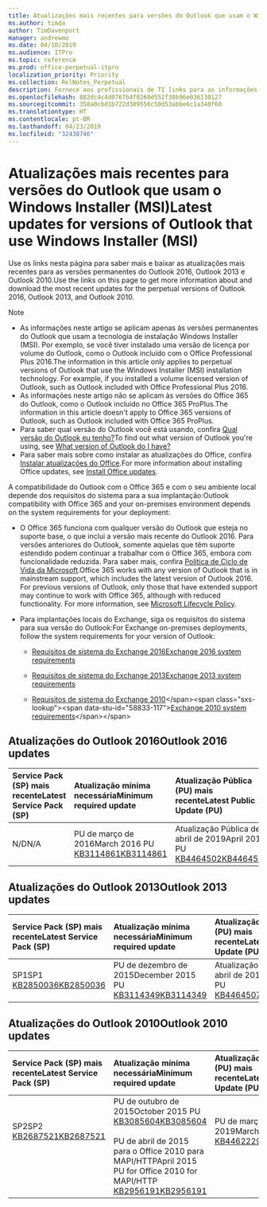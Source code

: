 ```yaml
---
title: Atualizações mais recentes para versões do Outlook que usam o Windows Installer (MSI)
ms.author: timda
author: TimDavenport
manager: andrewmo
ms.date: 04/10/2019
ms.audience: ITPro
ms.topic: reference
ms.prod: office-perpetual-itpro
localization_priority: Priority
ms.collection: RelNotes_Perpetual
description: Fornece aos profissionais de TI links para as informações de atualização mais recentes para as versões permanentes do Outlook 2016, Outlook 2013 e Outlook 2010
ms.openlocfilehash: 882dc4c4d0767b4f0260d552f30b96e036130127
ms.sourcegitcommit: 358a0cbd1b722d309556c50d53abbe6c1a348f60
ms.translationtype: HT
ms.contentlocale: pt-BR
ms.lasthandoff: 04/23/2019
ms.locfileid: "32438746"
---
```

# <a name="latest-updates-for-versions-of-outlook-that-use-windows-installer-msi"></a><span data-ttu-id="58833-103">Atualizações mais recentes para versões do Outlook que usam o Windows Installer (MSI)</span><span class="sxs-lookup"><span data-stu-id="58833-103">Latest updates for versions of Outlook that use Windows Installer (MSI)</span></span>

<span data-ttu-id="58833-104">Use os links nesta página para saber mais e baixar as atualizações mais recentes para as versões permanentes do Outlook 2016, Outlook 2013 e Outlook 2010.</span><span class="sxs-lookup"><span data-stu-id="58833-104">Use the links on this page to get more information about and download the most recent updates for the perpetual versions of Outlook 2016, Outlook 2013, and Outlook 2010.</span></span>
  
> [!NOTE]
> - <span data-ttu-id="58833-p101">As informações neste artigo se aplicam apenas às versões permanentes do Outlook que usam a tecnologia de instalação Windows Installer (MSI). Por exemplo, se você tiver instalado uma versão de licença por volume do Outlook, como o Outlook incluído com o Office Professional Plus 2016.</span><span class="sxs-lookup"><span data-stu-id="58833-p101">The information in this article only applies to perpetual versions of Outlook that use the Windows Installer (MSI) installation technology. For example, if you installed a volume licensed version of Outlook, such as Outlook included with Office Professional Plus 2016.</span></span>
> - <span data-ttu-id="58833-107">As informações neste artigo não se aplicam às versões do Office 365 do Outlook, como o Outlook incluído no Office 365 ProPlus.</span><span class="sxs-lookup"><span data-stu-id="58833-107">The information in this article doesn't apply to Office 365 versions of Outlook, such as Outlook included with Office 365 ProPlus.</span></span>
> - <span data-ttu-id="58833-108">Para saber qual versão do Outlook você está usando, confira [Qual versão do Outlook eu tenho?](https://support.office.com/article/b3a9568c-edb5-42b9-9825-d48d82b2257c)</span><span class="sxs-lookup"><span data-stu-id="58833-108">To find out what version of Outlook you're using, see [What version of Outlook do I have?](https://support.office.com/article/b3a9568c-edb5-42b9-9825-d48d82b2257c)</span></span>
> - <span data-ttu-id="58833-109">Para saber mais sobre como instalar as atualizações do Office, confira [Instalar atualizações do Office](https://support.office.com/article/2ab296f3-7f03-43a2-8e50-46de917611c5).</span><span class="sxs-lookup"><span data-stu-id="58833-109">For more information about installing Office updates, see [Install Office updates](https://support.office.com/article/2ab296f3-7f03-43a2-8e50-46de917611c5).</span></span> 
  
<span data-ttu-id="58833-110">A compatibilidade do Outlook com o Office 365 e com o seu ambiente local depende dos requisitos do sistema para a sua implantação:</span><span class="sxs-lookup"><span data-stu-id="58833-110">Outlook compatibility with Office 365 and your on-premises environment depends on the system requirements for your deployment:</span></span>
  
- <span data-ttu-id="58833-p102">O Office 365 funciona com qualquer versão do Outlook que esteja no suporte base, o que inclui a versão mais recente do Outlook 2016. Para versões anteriores do Outlook, somente aquelas que têm suporte estendido podem continuar a trabalhar com o Office 365, embora com funcionalidade reduzida. Para saber mais, confira [Política de Ciclo de Vida da Microsoft](https://support.microsoft.com/lifecycle).</span><span class="sxs-lookup"><span data-stu-id="58833-p102">Office 365 works with any version of Outlook that is in mainstream support, which includes the latest version of Outlook 2016. For previous versions of Outlook, only those that have extended support may continue to work with Office 365, although with reduced functionality. For more information, see [Microsoft Lifecycle Policy](https://support.microsoft.com/lifecycle).</span></span>
    
- <span data-ttu-id="58833-114">Para implantações locais do Exchange, siga os requisitos do sistema para sua versão do Outlook:</span><span class="sxs-lookup"><span data-stu-id="58833-114">For Exchange on-premises deployments, follow the system requirements for your version of Outlook:</span></span>
    
  - [<span data-ttu-id="58833-115">Requisitos de sistema do Exchange 2016</span><span class="sxs-lookup"><span data-stu-id="58833-115">Exchange 2016 system requirements</span></span>](https://docs.microsoft.com/Exchange/plan-and-deploy/system-requirements)
    
  - [<span data-ttu-id="58833-116">Requisitos de sistema do Exchange 2013</span><span class="sxs-lookup"><span data-stu-id="58833-116">Exchange 2013 system requirements</span></span>](https://docs.microsoft.com/exchange/exchange-2013-system-requirements-exchange-2013-help)
    
  - <span data-ttu-id="58833-117">[Requisitos de sistema do Exchange 2010](https://docs.microsoft.com/previous-versions/office/exchange-server-2010/aa996719(v=exchg.141))</span><span class="sxs-lookup"><span data-stu-id="58833-117">[Exchange 2010 system requirements](https://docs.microsoft.com/previous-versions/office/exchange-server-2010/aa996719(v=exchg.141))</span></span>

   
## <a name="outlook-2016-updates"></a><span data-ttu-id="58833-118">Atualizações do Outlook 2016</span><span class="sxs-lookup"><span data-stu-id="58833-118">Outlook 2016 updates</span></span>

|<span data-ttu-id="58833-119">**Service Pack (SP) mais recente**</span><span class="sxs-lookup"><span data-stu-id="58833-119">**Latest Service Pack (SP)**</span></span>|<span data-ttu-id="58833-120">**Atualização mínima necessária**</span><span class="sxs-lookup"><span data-stu-id="58833-120">**Minimum required update**</span></span>|<span data-ttu-id="58833-121">**Atualização Pública (PU) mais recente**</span><span class="sxs-lookup"><span data-stu-id="58833-121">**Latest Public Update (PU)**</span></span>|
|:-----|:-----|:-----|
|<span data-ttu-id="58833-122">N/D</span><span class="sxs-lookup"><span data-stu-id="58833-122">N/A</span></span>  <br/> |<span data-ttu-id="58833-123">PU de março de 2016</span><span class="sxs-lookup"><span data-stu-id="58833-123">March 2016 PU</span></span> <br/>[<span data-ttu-id="58833-124">KB3114861</span><span class="sxs-lookup"><span data-stu-id="58833-124">KB3114861</span></span>](https://support.microsoft.com/help/3114861) <br/> |<span data-ttu-id="58833-125">Atualização Pública de abril de 2019</span><span class="sxs-lookup"><span data-stu-id="58833-125">April 2019 PU</span></span> <br/>[<span data-ttu-id="58833-126">KB4464502</span><span class="sxs-lookup"><span data-stu-id="58833-126">KB4464502</span></span>](https://support.microsoft.com/help/4464502) 

## <a name="outlook-2013-updates"></a><span data-ttu-id="58833-127">Atualizações do Outlook 2013</span><span class="sxs-lookup"><span data-stu-id="58833-127">Outlook 2013 updates</span></span>

|<span data-ttu-id="58833-128">**Service Pack (SP) mais recente**</span><span class="sxs-lookup"><span data-stu-id="58833-128">**Latest Service Pack (SP)**</span></span>|<span data-ttu-id="58833-129">**Atualização mínima necessária**</span><span class="sxs-lookup"><span data-stu-id="58833-129">**Minimum required update**</span></span>|<span data-ttu-id="58833-130">**Atualização Pública (PU) mais recente**</span><span class="sxs-lookup"><span data-stu-id="58833-130">**Latest Public Update (PU)**</span></span>|
|:-----|:-----|:-----|
|<span data-ttu-id="58833-131">SP1</span><span class="sxs-lookup"><span data-stu-id="58833-131">SP1</span></span>  <br/>[<span data-ttu-id="58833-132">KB2850036</span><span class="sxs-lookup"><span data-stu-id="58833-132">KB2850036</span></span>](https://go.microsoft.com/fwlink/p/?LinkId=512538) <br/> |<span data-ttu-id="58833-133">PU de dezembro de 2015</span><span class="sxs-lookup"><span data-stu-id="58833-133">December 2015 PU</span></span> <br/>[<span data-ttu-id="58833-134">KB3114349</span><span class="sxs-lookup"><span data-stu-id="58833-134">KB3114349</span></span>](https://support.microsoft.com/kb/3114349) <br/> |<span data-ttu-id="58833-135">Atualização Pública de abril de 2019</span><span class="sxs-lookup"><span data-stu-id="58833-135">April 2019 PU</span></span> <br/>[<span data-ttu-id="58833-136">KB4464507</span><span class="sxs-lookup"><span data-stu-id="58833-136">KB4464507</span></span>](https://support.microsoft.com/help/4464507)  |
   
## <a name="outlook-2010-updates"></a><span data-ttu-id="58833-137">Atualizações do Outlook 2010</span><span class="sxs-lookup"><span data-stu-id="58833-137">Outlook 2010 updates</span></span>

|<span data-ttu-id="58833-138">**Service Pack (SP) mais recente**</span><span class="sxs-lookup"><span data-stu-id="58833-138">**Latest Service Pack (SP)**</span></span>|<span data-ttu-id="58833-139">**Atualização mínima necessária**</span><span class="sxs-lookup"><span data-stu-id="58833-139">**Minimum required update**</span></span>|<span data-ttu-id="58833-140">**Atualização Pública (PU) mais recente**</span><span class="sxs-lookup"><span data-stu-id="58833-140">**Latest Public Update (PU)**</span></span>|
|:-----|:-----|:-----|
|<span data-ttu-id="58833-141">SP2</span><span class="sxs-lookup"><span data-stu-id="58833-141">SP2</span></span> <br/>[<span data-ttu-id="58833-142">KB2687521</span><span class="sxs-lookup"><span data-stu-id="58833-142">KB2687521</span></span>](https://go.microsoft.com/fwlink/p/?LinkId=512542) <br><br><br><br/> |<span data-ttu-id="58833-143">PU de outubro de 2015</span><span class="sxs-lookup"><span data-stu-id="58833-143">October 2015 PU</span></span> <br/> [<span data-ttu-id="58833-144">KB3085604</span><span class="sxs-lookup"><span data-stu-id="58833-144">KB3085604</span></span>](https://support.microsoft.com/kb/3085604) <br/><br/>  <span data-ttu-id="58833-145">PU de abril de 2015 para o Office 2010 para MAPI/HTTP</span><span class="sxs-lookup"><span data-stu-id="58833-145">April 2015 PU for Office 2010 for MAPI/HTTP</span></span> <br/> [<span data-ttu-id="58833-146">KB2956191</span><span class="sxs-lookup"><span data-stu-id="58833-146">KB2956191</span></span>](https://support.microsoft.com/pt-BR/help/2956191/april-14-2015-update-for-office-2010-kb2956191) <br/> |<span data-ttu-id="58833-147">PU de março de 2019</span><span class="sxs-lookup"><span data-stu-id="58833-147">March 2019 PU</span></span> <br/>[<span data-ttu-id="58833-148">KB4462229</span><span class="sxs-lookup"><span data-stu-id="58833-148">KB4462229</span></span>](https://support.microsoft.com/help/4462229) <br><br><br><br/>|
   

